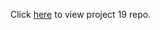 
Click [here](https://github.com/uzukwujp/terraform-cloud/blob/main/README.md) to view project 19 repo.
